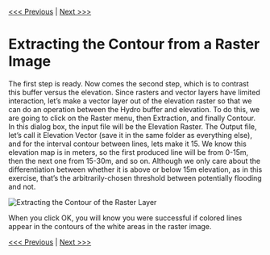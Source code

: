 [<<< Previous](buffer.md)  | [Next >>>](linesto.md)  

# Extracting the Contour from a Raster Image

The first step is ready. Now comes the second step, which is to contrast this buffer versus the elevation. Since rasters and vector layers have limited interaction, let’s make a vector layer out of the elevation raster so that we can do an operation between the Hydro buffer and elevation. To do this, we are going to click on the Raster menu, then Extraction, and finally Contour. In this dialog box, the input file will be the Elevation Raster. The Output file, let’s call it Elevation Vector (save it in the same folder as everything else), and for the interval contour between lines, lets make it 15. We know this elevation map is in meters, so the first produced line will be from 0-15m, then the next one from 15-30m, and so on. Although we only care about the differentiation between whether it is above or below 15m elevation, as in this exercise, that’s the arbitrarily-chosen threshold between potentially flooding and not.

![Extracting the Contour of the Raster Layer](images/contour1.png)

When you click OK, you will know you were successful if colored lines appear in the contours of the white areas in the raster image.

[<<< Previous](buffer.md)  | [Next >>>](linesto.md)  